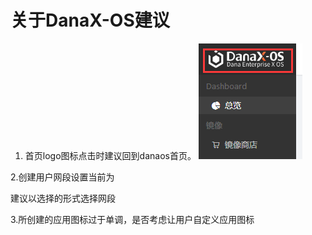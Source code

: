# 关于DanaX-OS建议
1. 首页logo图标点击时建议回到danaos首页。
![enter description here][1]

2.创建用户网段设置当前为

建议以选择的形式选择网段


3.所创建的应用图标过于单调，是否考虑让用户自定义应用图标


  [1]: https://www.github.com/j572530093/Img/raw/master/%E5%B0%8F%E4%B9%A6%E5%8C%A0/1512034570857.jpg